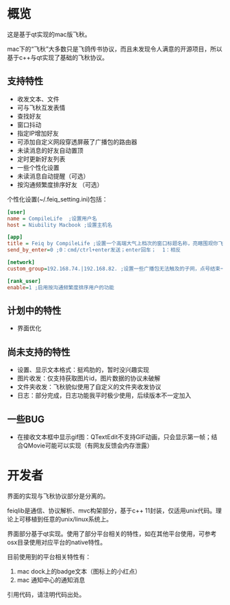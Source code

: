 # 概览

这是基于qt实现的mac版飞秋。

mac下的“飞秋”大多数只是飞鸽传书协议，而且未发现令人满意的开源项目，所以基于c++与qt实现了基础的飞秋协议。

## 支持特性
* 收发文本、文件
* 可与飞秋互发表情
* 查找好友
* 窗口抖动
* 指定IP增加好友
* 可添加自定义网段穿透屏蔽了广播包的路由器
* 未读消息的好友自动置顶
* 定时更新好友列表
* 一些个性化设置
* 未读消息自动提醒（可选）
* 按沟通频繁度排序好友 （可选）

个性化设置(~/.feiq_setting.ini)包括：

```ini
[user]
name = CompileLife  ;设置用户名
host = Niubility Macbook ;设置主机名

[app]
title = Feiq by CompileLife ;设置一个高端大气上档次的窗口标题名称，亮瞎围观你飞秋的人
send_by_enter=0 ;0：cmd/ctrl+enter发送；enter回车；  1：相反

[network]
custom_group=192.168.74.|192.168.82. ;设置一些广播包无法触及的子网，点号结束一个网段的定义，竖线分隔各个网段

[rank_user]
enable=1 ;启用按沟通频繁度排序用户的功能
```

## 计划中的特性
* 界面优化

## 尚未支持的特性
* 设置、显示文本格式：挺鸡肋的，暂时没兴趣实现
* 图片收发：仅支持获取图片id，图片数据的协议未破解
* 文件夹收发：飞秋貌似使用了自定义的文件夹收发协议
* 日志：部分完成，日志功能我平时极少使用，后续版本不一定加入

## 一些BUG
* 在接收文本框中显示gif图：QTextEdit不支持GIF动画，只会显示第一帧；结合QMovie可能可以实现（有网友反馈会内存泄露）

# 开发者

界面的实现与飞秋协议部分是分离的。

feiqlib是通信、协议解析、mvc构架部分，基于c++ 11封装，仅适用unix代码。理论上可移植到任意的unix/linux系统上。

界面部分基于qt实现。使用了部分平台相关的特性，如在其他平台使用，可参考osx目录使用对应平台的native特性。

目前使用到的平台相关特性有：

1. mac dock上的badge文本（图标上的小红点）
2. mac 通知中心的通知消息

引用代码，请注明代码出处。